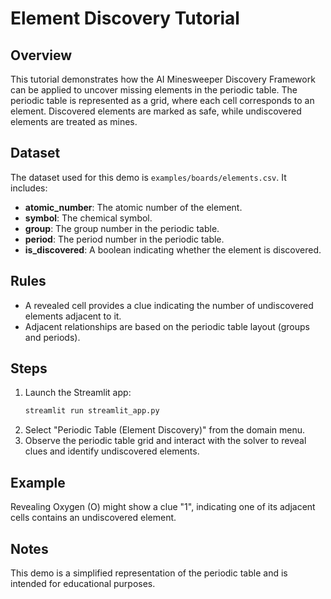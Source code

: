 # Element Discovery Tutorial

## Overview

This tutorial demonstrates how the AI Minesweeper Discovery Framework can be applied to uncover missing elements in the periodic table. The periodic table is represented as a grid, where each cell corresponds to an element. Discovered elements are marked as safe, while undiscovered elements are treated as mines.

## Dataset

The dataset used for this demo is `examples/boards/elements.csv`. It includes:

- **atomic_number**: The atomic number of the element.
- **symbol**: The chemical symbol.
- **group**: The group number in the periodic table.
- **period**: The period number in the periodic table.
- **is_discovered**: A boolean indicating whether the element is discovered.

## Rules

- A revealed cell provides a clue indicating the number of undiscovered elements adjacent to it.
- Adjacent relationships are based on the periodic table layout (groups and periods).

## Steps

1. Launch the Streamlit app:
   ```bash
   streamlit run streamlit_app.py
   ```
2. Select "Periodic Table (Element Discovery)" from the domain menu.
3. Observe the periodic table grid and interact with the solver to reveal clues and identify undiscovered elements.

## Example

Revealing Oxygen (O) might show a clue "1", indicating one of its adjacent cells contains an undiscovered element.

## Notes

This demo is a simplified representation of the periodic table and is intended for educational purposes.

